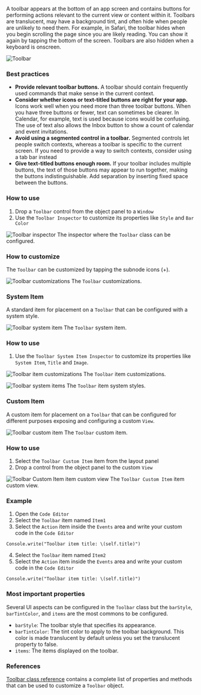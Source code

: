 A toolbar appears at the bottom of an app screen and contains buttons for performing actions relevant to the current view or content within it. Toolbars are translucent, may have a background tint, and often hide when people are unlikely to need them. For example, in Safari, the toolbar hides when you begin scrolling the page since you are likely reading. You can show it again by tapping the bottom of the screen. Toolbars are also hidden when a keyboard is onscreen.

![Toolbar](../images/creo2/toolbar1.png)

### Best practices
* **Provide relevant toolbar buttons.** A toolbar should contain frequently used commands that make sense in the current context.
* **Consider whether icons or text-titled buttons are right for your app.** Icons work well when you need more than three toolbar buttons. When you have three buttons or fewer, text can sometimes be clearer. In Calendar, for example, text is used because icons would be confusing. The use of text also allows the Inbox button to show a count of calendar and event invitations.
* **Avoid using a segmented control in a toolbar.** Segmented controls let people switch contexts, whereas a toolbar is specific to the current screen. If you need to provide a way to switch contexts, consider using a tab bar instead
* **Give text-titled buttons enough room.** If your toolbar includes multiple buttons, the text of those buttons may appear to run together, making the buttons indistinguishable. Add separation by inserting fixed space between the buttons.

### How to use
1. Drop a `Toolbar` control from the object panel to a `Window`
2. Use the `Toolbar Inspector` to customize its properties like `Style` and `Bar Color`

![`Toolbar` inspector](../images/creo2/toolbar2.png)
The inspector where the `Toolbar` class can be configured.

### How to customize
The `Toolbar` can be customized by tapping the subnode icons (+).

![`Toolbar` customizations](../images/creo2/toolbar3.png)
The `Toolbar` customizations.

### System Item
A standard item for placement on a `Toolbar` that can be configured with a system style.

![`Toolbar` system item](../images/creo2/toolbar4.png)
The `Toolbar` system item.

### How to use
1. Use the `Toolbar System Item Inspector` to customize its properties like `System Item`, `Title` and `Image`.

![`Toolbar` item customizations](../images/creo2/toolbar6.png)
The `Toolbar` item customizations.

![`Toolbar` system items](../images/creo2/toolbar7.png)
The `Toolbar` item system styles.

### Custom Item
A custom item for placement on a `Toolbar` that can be configured for different purposes exposing and configuring a custom `View`.

![`Toolbar` custom item](../images/creo2/toolbar5.png)
The `Toolbar` custom item.

### How to use
1. Select the `Toolbar Custom Item` item from the layout panel
2. Drop a control from the object panel to the custom `View`

![`Toolbar Custom Item` item custom view](../images/creo2/toolbar8.png)
The `Toolbar Custom Item` item custom view.

### Example
1. Open the `Code Editor`
2. Select the `Toolbar` item named `Item1`
3. Select the `Action` item inside the `Events` area and write your custom code in the `Code Editor`
```
Console.write("Toolbar item title: \(self.title)")
```
4. Select the `Toolbar` item named `Item2`
5. Select the `Action` item inside the `Events` area and write your custom code in the `Code Editor`
```
Console.write("Toolbar item title: \(self.title)")
```

### Most important properties
Several UI aspects can be configured in the `Toolbar` class but the `barStyle`, `barTintColor`, and `items` are the most commons to be configured.
- `barStyle`: The toolbar style that specifies its appearance.
- `barTintColor`: The tint color to apply to the toolbar background. This color is made translucent by default unless you set the translucent property to false.
- `items`: The items displayed on the toolbar.

### References
[Toolbar class reference](../classes/Toolbar.html) contains a complete list of properties and methods that can be used to customize a `Toolbar` object.
